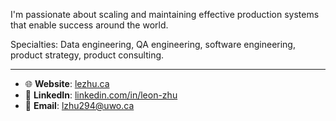 

I'm passionate about scaling and maintaining effective production systems that enable success around the world. 

Specialties: Data engineering, QA engineering, software engineering, product strategy, product consulting.

---

- 🌐 **Website**:  [lezhu.ca](https://lezhu.ca)
- 🔗 **LinkedIn**: [linkedin.com/in/leon-zhu](https://linkedin.com/in/leon-zhu)
- 📧 **Email**:    lzhu294@uwo.ca

